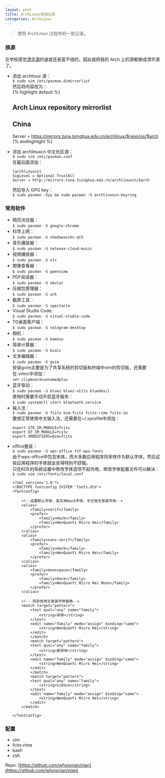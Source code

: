 ```yaml
---
layout: post
title: ArchLinux使用记录
categories: ArchLinux
---
```


> 使用 ArchLinux 过程中的一些记录。

<!-- more -->

### 换源  
在学校感觉[清华源](https://mirror.tuna.tsinghua.edu.cn/)的速度还是蛮不错的，因此就把我的 Arch 上的源都换成清华源了。  
* 添加 archlinux 源：  
  `$ sudo vim /etc/pacman.d/mirrorlist`  
  然后将内容改为：  
  {% highlight default %}
  ##  
  ## Arch Linux repository mirrorlist  
  ##  
    
  ## China  
  Server = https://mirrors.tuna.tsinghua.edu.cn/archlinux/$repo/os/$arch  
  {% endhighlight %}
* 添加 archlinuxcn 中文社区源：  
  `$ sudo vim /etc/pacman.conf`  
  在最后面添加：  
  ```
  [archlinuxcn]  
  SigLevel = Optional TrustAll  
  Server = http://mirrors.tuna.tsinghua.edu.cn/archlinuxcn/$arch  
  ```
  然后导入 GPG key：  
  `$ sudo pacman -Syy && sudo pacman -S archlinuxcn-keyring`  

### 常用软件
* 网页浏览器：  
  `$ sudo pacman -S google-chrome`  
* 科学上网：  
  `$ sudo pacman -S shadowsocks-qt5`  
* 音乐播放器：  
  `$ sudo pacman -S netease-cloud-music`  
* 视频播放器：  
  `$ sudo pacman -S vlc`  
* 图像查看器：  
  `$ sudo pacman -S gwenview`  
* PDF阅读器：  
  `$ sudo pacman -S okular`  
* 压缩包管理器：  
  `$ sudo pacman -S ark`  
* 截屏工具：  
  `$ sudo pacman -S spectacle`  
* Visual Studio Code:    
  `$ sudo pacman -S visual-studio-code`  
* TG桌面客户端：  
  `$ sudo pacman -S telegram-desktop`  
* 相机：  
  `$ sudo pacman -S kamoso`  
* 简单计算器：  
  `$ sudo pacman -S kcalc`  
* 文本编辑器：  
  `$ sudo pacman -S gvim`  
  安装gvim主要是为了共享系统的剪切版和终端中vim的剪切版，还需要在.vimrc中添加：  
  `set clipboard=unnamedplus`  
* 蓝牙驱动：  
  `$ sudo pacman -S bluez bluez-utils bluedevil`  
  使用时需要手动开启蓝牙服务：  
  `$ sudo systemctl start bluetooth.service`  
* 输入法：  
  `$ sudo pacman -S fcitx kcm-fcitx fcitx-rime fcitx-im`  
  要想正常使用中文输入法，还需要在~/.xprofile中添加：  
  ```
  export GTK_IM_MODULE=fcitx  
  export QT_IM_MODULE=fcitx  
  export XMODIFIERS=@im=fcitx  
  ```
* office套装：  
  `$ sudo pacman -S wps-office ttf-wps-fonts`  
  由于wps-office中包含宋体，而大多数应用程序将宋体作为默认字体，然后这些应用程序的字体就会变得特别不舒服。  
  只在KDE的系统设置中修改字体选项不起作用，修改字体配置文件可以解决：  
  `$ sudo vim /etc/fonts/local.conf`  
  ```
  <?xml version='1.0'?>
  <!DOCTYPE fontconfig SYSTEM 'fonts.dtd'>
  <fontconfig>

      <!--设置默认字体，英文用Hack字体，中文用文泉驿字体-->
      <alias>
          <family>serif</family>
          <prefer>
              <family>Hack</family>
              <family>WenQuanYi Micro Hei</family>
          </prefer>
      </alias>
      <alias>
          <family>sans-serif</family>
          <prefer>
              <family>Hack</family>
              <family>WenQuanYi Micro Hei</family>
          </prefer>
      </alias>
      <alias>
          <family>monospace</family>
          <prefer>
              <family>Hack</family>
              <family>WenQuanYi Micro Hei Mono</family>
          </prefer>
      </alias>

      <!-- 将宋体用文泉驿字体替换-->
      <match target="pattern">
          <test qual="any" name="family">
              <string>宋体</string>
          </test>
          <edit name="family" mode="assign" binding="same">
              <string>WenQuanYi Micro Hei</string>
          </edit>
          </match>
          <match target="pattern">
          <test qual="any" name="family">
              <string>新宋体</string>
          </test>
          <edit name="family" mode="assign" binding="same">
              <string>WenQuanYi Micro Hei</string>
          </edit>
          </match>
          <match target="pattern">
          <test qual="any" name="family">
              <string>SimSun</string>
          </test>
          <edit name="family" mode="assign" binding="same">
			  <string>WenQuanYi Micro Hei</string>
          </edit>
      </match>

  </fontconfig>
  ```

### 配置
* vim  
* fcitx-rime  
* bash  
* zsh  

Repo: [https://github.com/whoisnian/nian](https://github.com/whoisnian/nian)

